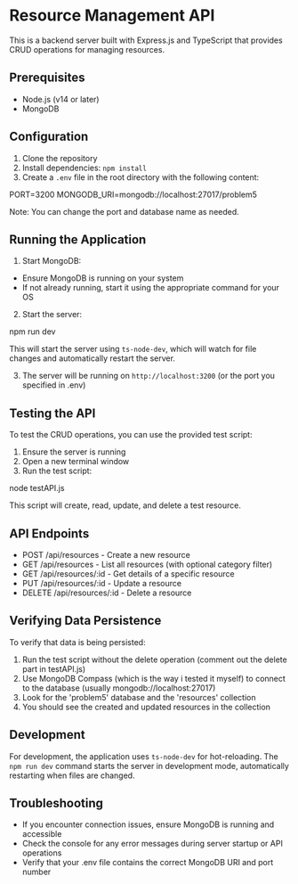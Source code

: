 # Resource Management API

This is a backend server built with Express.js and TypeScript that provides CRUD operations for managing resources.

## Prerequisites

- Node.js (v14 or later)
- MongoDB

## Configuration

1. Clone the repository
2. Install dependencies: `npm install`
3. Create a `.env` file in the root directory with the following content:

PORT=3200
MONGODB_URI=mongodb://localhost:27017/problem5


Note: You can change the port and database name as needed.

## Running the Application

1. Start MongoDB:
- Ensure MongoDB is running on your system
- If not already running, start it using the appropriate command for your OS

2. Start the server:

npm run dev

This will start the server using `ts-node-dev`, which will watch for file changes and automatically restart the server.

3. The server will be running on `http://localhost:3200` (or the port you specified in .env)

## Testing the API

To test the CRUD operations, you can use the provided test script:

1. Ensure the server is running
2. Open a new terminal window
3. Run the test script:

node testAPI.js

This script will create, read, update, and delete a test resource.

## API Endpoints

- POST /api/resources - Create a new resource
- GET /api/resources - List all resources (with optional category filter)
- GET /api/resources/:id - Get details of a specific resource
- PUT /api/resources/:id - Update a resource
- DELETE /api/resources/:id - Delete a resource

## Verifying Data Persistence

To verify that data is being persisted:

1. Run the test script without the delete operation (comment out the delete part in testAPI.js)
2. Use MongoDB Compass (which is the way i tested it myself) to connect to the database (usually mongodb://localhost:27017)
3. Look for the 'problem5' database and the 'resources' collection
4. You should see the created and updated resources in the collection

## Development

For development, the application uses `ts-node-dev` for hot-reloading. The `npm run dev` command starts the server in development mode, automatically restarting when files are changed.

## Troubleshooting

- If you encounter connection issues, ensure MongoDB is running and accessible
- Check the console for any error messages during server startup or API operations
- Verify that your .env file contains the correct MongoDB URI and port number
